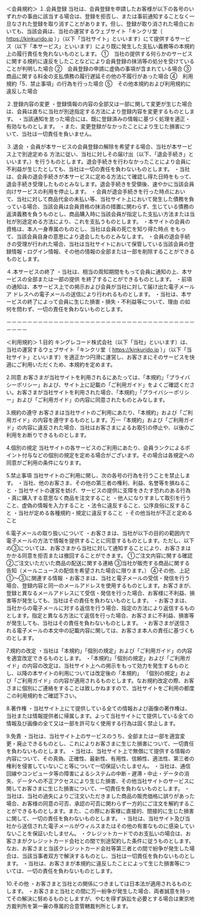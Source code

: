 ＜会員規約＞
１.会員登録
当社は、会員登録を申請したお客様が以下の各号のいずれかの事由に該当する場合は、登録を拒否し、または事前通知することなく一旦なされた登録を取り消すことがあります。但し、登録が取り消された場合においても、当該会員は、当社の運営するウェブサイト「キンクリ堂（ https://kinkurido.jp ）」（以下「当社サイト」といいます）にて提供するサービス（以下「本サービス」といいます）により既に発生した支払い義務等の本規約上の履行責任を免れないものとします。
①　当社の提供する何らかのサービスに関する規約に違反をしたことなどにより会員登録の抹消等の処分を受けていることが判明した場合
②　会員登録の申請に虚偽の事項が含まれている場合
③　商品に関する料金の支払債務の履行遅延その他の不履行があった場合
④　利用規約「5．禁止事項」の行為を行った場合
⑤　その他本規約および利用規約に違反した場合

２.登録内容の変更
・登録情報の内容の全部又は一部に関して変更が生じた場合は、会員は直ちに当社が別途指定する方法により登録内容を変更するものとします。
・当該通知を怠った場合には、既に登録済みの情報に基づく処理を適正・有効なものとします。
・また、変更登録がなかったことにより生じた損害について、当社は一切責任を負いません。

３.退会
・会員が本サービスの会員登録の解除を希望する場合、当社が本サービス上で別途定める
方法に従い、当社に対しその届け出（以下、「退会手続き」といいます。）を行うものとします。退会手続きを行わなかったことにより会員に不利益が生じたとしても、当社は一切の責任を負わないものとします。 
・当社は、会員の退会手続きが本サービスに定める方法にて確認し得た日時をもって、退会手続き受理したものとみなします。退会手続きを受領後、速やかに当該会員向けサービスの利用を停止します。 
・会員が退会手続きを行った時点において、当社に対して商品代金の未払い等、当社サイト上において発生した債務を負っている場合、当該会員は会員資格の抹消の措置に関わらず、生じている債務の返済義務を負うものとし、商品購入時に当該会員が指定した支払い方法または当社が別途定める方法により、これを支払うものとします。 
・本サイトの会員の資格は、本人一身専属のものとし、当社は会員の死亡を知り得た時点
をもって、当該会員自身の意思により退会したものとみなします。 
・会員の退会手続きの受理が行われた場合、当社は当社サイトにおいて保管している当該会員の登録情報・ログイン情報、その他の情報の全部または一部を削除することができるものとします。

４.本サービスの終了
・当社は、相当の周知期間をもって会員に通知の上、本サービスの全部または一部の提供
を終了することができるものとします。 
・前項の通知は、本サービス上での掲示および会員が当社に対して届け出た電子メールア
ドレスへの電子メールの送信により行われるものとします。
・当社は、本サービスの終了によって会員に生じた損害・損失・不利益等について、理由
の如何を問わず、一切の責任を負わないものとします。

－－－－－－－－－－－－－－－－－－－－－－－－－－－－－－－－－－－－－－－－

＜利用規約＞
1.目的
キングレコード株式会社（以下「当社」といいます）は、当社の運営するウェブサイト「キンクリ堂（ https://kinkurido.jp ）」（以下「当社サイト」といいます）を適正かつ円滑に運営し、お客さまにそのサービスを快適にご利用いただくため、本規約を定めます。

2.同意
お客さまが当社サイトを利用されるにあたっては、「本規約」「プライバシーポリシー」および、サイト上に記載の「ご利用ガイド」をよくご確認ください。お客さまが当社サイトを利用された場合、「本規約」「プライバシーポリシー」および「ご利用ガイド」の内容に同意されたものとみなします。

3.規約の遵守
お客さまは当社サイトのご利用にあたり、「本規約」および「ご利用ガイド」の内容を遵守するものとします。万一「本規約」および「ご利用ガイド」の内容に違反された場合、当社はお客さまによるお取引の停止や、以後のご利用をお断りできるものとします。

4.個別の規定
当社サイトの各サービスのご利用にあたり、会員ランクによるポイント付与などの個別の規定を定める場合がございます。その場合は各規定への同意がご利用の条件になります。

5.禁止事項
当社サイトのご利用に関し、次の各号の行為を行うことを禁止します。
・当社、他のお客さま、その他の第三者の権利、利益、名誉等を損ねること
・当社サイトの運営を妨げ、サービスの提供に支障をきたす恐れのある行為
・真に購入する意思なく商品を注文すること
・他人になりすまして取引を行うこと、虚偽の情報を入力すること
・法令に違反すること、公序良俗に反すること
・当社が定める各種規約・規定に違反すること
・その他当社が不正と定めること

6.電子メールの取り扱いについて
・お客さまは、当社が以下の目的の範囲内で電子メールの方法で情報を提供することに同意するものとします。ただし、以下の③については、お客さまから当社に対して通知することにより、お客さまはかかる同意を拒否または撤回することができます。
①ご注文内容に関する確認
②ご注文いただいた商品の配送に関する連絡
③当社が販売する商品に関する告知（メールニュースの配信を希望された場合に限ります。）
④その他、上記①～③に関連する情報
・お客さまは、当社と電子メールの受信・発信を行う場合、登録内容と同一のメールアドレスを使用するものとします。お客さまが、登録と異なるメールアドレスにて受信・発信を行った場合、お客様に不利益、損害等が発生しても、当社はその責任を負わないものとします。
・お客さまは、当社からの電子メールに対する返信を行う場合、指定の方法により返信するものとします。指定と異なる方法にて返信を行った場合、お客さまに不利益、損害等が発生しても、当社はその責任を負わないものとします。
・お客さまが送信される電子メールの本文中の記載内容に関しては、お客さま本人の責任に基づくものとします。

7.規約の改定
・当社は「本規約」「個別の規定」および「ご利用ガイド」の内容を適宜改定できるものとします。
・「本規約」「個別の規定」および「ご利用ガイド」の内容の改定は、当社サイト上への掲示をもって効力を発生するものとし、以降の本サイトの利用については改定後の「本規約」
「個別の規定」および「ご利用ガイド」の内容が適用されるものとします。なお規約改定の際、お客さまに個別にご連絡をすることは致しかねますので、当社サイトをご利用の都度この利用規約をご確認下さい。

8.著作権
・当社サイト上にて提供している全ての情報および画像の著作権は、当社または情報提供者に帰属します。よって当社サイトにて提供している全ての情報及び画像の全て又は一部を許可なく使用する行為は固く禁止します。

9.免責
・当社は、当社サイト上のサービスのうち、全部または一部を適宜変更・廃止できるものとし、これによりお客さまに生じた損害について、一切責任を負わないものとします。
・当社は、当社サイト上で無償にて提供する情報の内容について、その真偽、正確性、最新性、有用性、信頼性、適法性、第三者の権利を侵害していないこと等について一切保証いたしません。
・当社は、通信回線やコンピュータ等の障害によるシステムの中断・遅滞・中止・データの消失、データへの不正アクセスにより生じた損害、その他当社サイトのサービスに関してお客さまに生じた損害について、一切責任を負わないものとします。
・当社は、当社の過失によりご注文いただきました商品の販売価格に誤りがあった場合、お客様の同意の可否、承認の可否に関わらず一方的にご注文を解約することができるものとします。また、この際にお客様に直接的、間接的に生じた損害に関して、一切の責任を負わないものとします。
・当社は、当社サイト及び当社から送信された電子メールがウィルスまたはその他の有害なものに感染していないことを保証いたしません。
・クレジットカードでのお支払いの場合は、お客さまがクレジットカード会社との間で別途契約した条件に従うものとします。なお、お客さまと当該クレジットカード会社等第三者との間で紛争が発生した場合は、当該当事者双方で解決するものとし、当社は一切責任を負わないものとします。
・当社は、お客さまが本規約に違反したことによって生じた損害等については、一切の責任を負わないものとします。

10.その他
・お客さまと当社との関係につきましては日本法が適用されるものとします。
・お客さまと当社との間に万一紛争が発生した場合、両者誠意を持ってその解決に努めるものとしますが、やむを得ず訴訟を必要とする場合は東京地方裁判所を第一審の専属的合意管轄裁判所とします。
